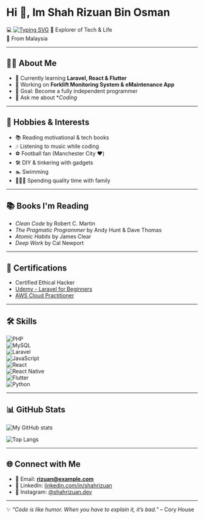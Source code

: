 # Hi 👋, Im Shah Rizuan Bin Osman


💻 [![Typing SVG](https://readme-typing-svg.demolab.com?font=Fira+Code&pause=1000&color=F72B2B&width=435&lines=Software+Developer;Not+really+%F0%9F%98%82)](https://git.io/typing-svg)
🚀 Explorer of Tech & Life  
📍 From Malaysia  


---

## 🧑‍💻 About Me
- 🌱 Currently learning **Laravel, React & Flutter**  
- 🔭 Working on **Forklift Monitoring System & eMaintenance App**  
- 🎯 Goal: Become a fully independent programmer  
- 💬 Ask me about **Coding*  

---

## 🎨 Hobbies & Interests
- 📚 Reading motivational & tech books  
- 🎶 Listening to music while coding  
- ⚽ Football fan (Manchester City ❤️)  
- 🛠 DIY & tinkering with gadgets
- 🏊 Swimming
- 👨‍👩‍👧 Spending quality time with family  

---

## 📚 Books I'm Reading
- *Clean Code* by Robert C. Martin  
- *The Pragmatic Programmer* by Andy Hunt & Dave Thomas  
- *Atomic Habits* by James Clear  
- *Deep Work* by Cal Newport

---

## 📜 Certifications
- Certified Ethical Hacker
- [Udemy - Laravel for Beginners](link-to-cert)
- [AWS Cloud Practitioner](link-to-cert)


---

## 🛠 Skills
![PHP](https://img.shields.io/badge/Code-PHP-blue)  
![MySQL](https://img.shields.io/badge/Database-MySQL-lightblue)  
![Laravel](https://img.shields.io/badge/Framework-Laravel-red)  
![JavaScript](https://img.shields.io/badge/Code-JavaScript-yellow)  
![React](https://img.shields.io/badge/Frontend-React-blue)  
![React Native](https://img.shields.io/badge/Mobile-React%20Native-61DAFB)  
![Flutter](https://img.shields.io/badge/Mobile-Flutter-02569B)  
![Python](https://img.shields.io/badge/Code-Python-green)  

---

## 📊 GitHub Stats
![My GitHub stats](https://github-readme-stats.vercel.app/api?username=shahrizuan&show_icons=true&theme=radical)  

![Top Langs](https://github-readme-stats.vercel.app/api/top-langs/?username=shahrizuan&layout=compact&theme=radical)  

---

## 🌐 Connect with Me
- 📧 Email: **rizuan@example.com**  
- 💼 LinkedIn: [linkedin.com/in/shahrizuan](https://linkedin.com/in/shahrizuan)  
- 📸 Instagram: [@shahrizuan.dev](https://instagram.com/shahrizuan.dev)  

---
✨ *“Code is like humor. When you have to explain it, it’s bad.”* – Cory House
